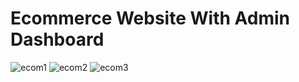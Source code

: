 # Ecommerce Website With Admin Dashboard

![ecom1](https://github.com/sanketbodke/ecom-admin/assets/84568517/2bf8e8d8-fc3b-4144-a5d5-ca2aa70ec972)
![ecom2](https://github.com/sanketbodke/ecom-admin/assets/84568517/271733ed-9253-4233-adc7-cb418fc0d1a7)
![ecom3](https://github.com/sanketbodke/ecom-admin/assets/84568517/4bf789f6-9947-427f-b3af-86de1be1fd92)
